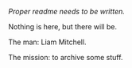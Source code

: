 _Proper readme needs to be written._

Nothing is here, but there will be.

The man: Liam Mitchell.

The mission: to archive some stuff. 

